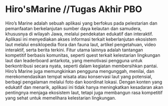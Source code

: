 # Hiro'sMarine //Tugas Akhir PBO
Hiro’s Marine adalah sebuah aplikasi yang berfokus pada pelestarian dan pemanfaatan berkelanjutan sumber daya kelautan dan samudera, khususnya di wilayah Jawa, melalui pendekatan edukatif dan interaktif. Aplikasi ini menyediakan akses informasi terkait keberlanjutan ekosistem laut melalui ensiklopedia flora dan fauna laut, artikel pengetahuan, video interaktif, serta berita terkini. Fitur utama lainnya adalah tantangan kompetitif berbasis komunitas, seperti quest terkait kelestarian lingkungan laut dan leaderboard antarkota, yang memotivasi pengguna untuk berkontribusi secara nyata, seperti dalam kegiatan membersihkan pantai. Hiro’s Marine juga memungkinkan pengguna mengunggah, menilai, dan merekomendasikan tempat wisata atau konservasi laut yang potensial, berbagi pengalaman melalui foto dan koordinat lokasi. Dengan konten yang edukatif dan menarik, aplikasi ini tidak hanya meningkatkan kesadaran akan pentingnya menjaga ekosistem laut, tetapi juga membangun rasa kompetitif yang sehat untuk memelihara kelestarian lingkungan.
